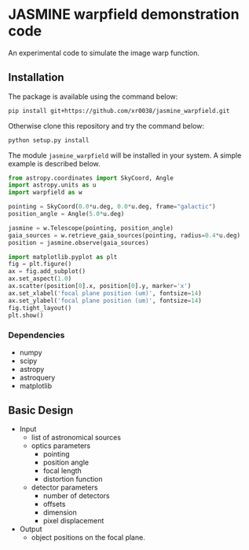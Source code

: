 # JASMINE warpfield demonstration code
An experimental code to simulate the image warp function.


## Installation

The package is available using the command below:

``` bash
pip install git+https://github.com/xr0038/jasmine_warpfield.git
```

Otherwise clone this repository and try the command below:

``` bash
python setup.py install
```

The module `jasmine_warpfield` will be installed in your system. A simple example is described below.

``` python
from astropy.coordinates import SkyCoord, Angle
import astropy.units as u
import warpfield as w

pointing = SkyCoord(0.0*u.deg, 0.0*u.deg, frame="galactic")
position_angle = Angle(5.0*u.deg)

jasmine = w.Telescope(pointing, position_angle)
gaia_sources = w.retrieve_gaia_sources(pointing, radius=0.4*u.deg)
position = jasmine.observe(gaia_sources)

import matplotlib.pyplot as plt
fig = plt.figure()
ax = fig.add_subplot()
ax.set_aspect(1.0)
ax.scatter(position[0].x, position[0].y, marker='x')
ax.set_xlabel('focal plane position (um)', fontsize=14)
ax.set_ylabel('focal plane position (um)', fontsize=14)
fig.tight_layout()
plt.show()
```


### Dependencies

- numpy
- scipy
- astropy
- astroquery
- matplotlib


## Basic Design

- Input
    - list of astronomical sources
    - optics parameters
        - pointing
        - position angle
        - focal length
        - distortion function
    - detector parameters
        - number of detectors
        - offsets
        - dimension
        - pixel displacement
- Output
    - object positions on the focal plane.
